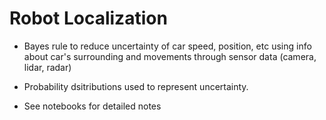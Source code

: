 # Robot Localization

- Bayes rule to reduce uncertainty of car speed, position, etc using info about
    car's surrounding and movements through sensor data (camera, lidar, radar)

- Probability dsitributions used to represent uncertainty. 

- See notebooks for detailed notes
